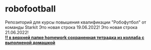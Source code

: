 # robofootball
Репозиторий для курсы повышения квалификации  "Робофутбол" от команды Starkit
Это новая строка 19.06.2022!
Это новая строка 21.06.2022!<br>
<u><b>!! в верхней папке homework сохраненная тетрадка из коллаба с выполненой домашкой<b/><u/>

